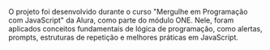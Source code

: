 O projeto foi desenvolvido durante o curso "Mergulhe em Programação com JavaScript" da Alura, como parte do módulo ONE. Nele, foram aplicados conceitos fundamentais de lógica de programação, como alertas, prompts, estruturas de repetição e melhores práticas em JavaScript.

